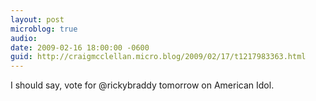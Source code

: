 ```yaml
---
layout: post
microblog: true
audio: 
date: 2009-02-16 18:00:00 -0600
guid: http://craigmcclellan.micro.blog/2009/02/17/t1217983363.html
---
```

I should say, vote for @rickybraddy tomorrow on American Idol.
